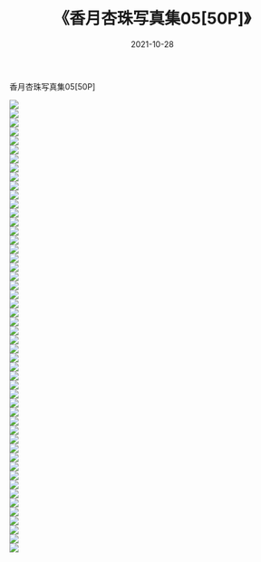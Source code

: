 ﻿---
layout: post
title:  《香月杏珠写真集05[50P]》
date:   2021-10-28
img: http://pic.660000.xyz/1:/性感/2021/香月杏珠写真集05[50P]/000.jpg
categories: [美女, 清纯, 唯美]
---

香月杏珠写真集05[50P]

  ![](http://pic.660000.xyz/1:/性感/2021/香月杏珠写真集05[50P]/001.jpg) <br> ![](http://pic.660000.xyz/1:/性感/2021/香月杏珠写真集05[50P]/002.jpg) <br> ![](http://pic.660000.xyz/1:/性感/2021/香月杏珠写真集05[50P]/003.jpg) <br> ![](http://pic.660000.xyz/1:/性感/2021/香月杏珠写真集05[50P]/004.jpg) <br> ![](http://pic.660000.xyz/1:/性感/2021/香月杏珠写真集05[50P]/005.jpg) <br> ![](http://pic.660000.xyz/1:/性感/2021/香月杏珠写真集05[50P]/006.jpg) <br> ![](http://pic.660000.xyz/1:/性感/2021/香月杏珠写真集05[50P]/007.jpg) <br> ![](http://pic.660000.xyz/1:/性感/2021/香月杏珠写真集05[50P]/008.jpg) <br> ![](http://pic.660000.xyz/1:/性感/2021/香月杏珠写真集05[50P]/009.jpg) <br> ![](http://pic.660000.xyz/1:/性感/2021/香月杏珠写真集05[50P]/010.jpg) <br> ![](http://pic.660000.xyz/1:/性感/2021/香月杏珠写真集05[50P]/011.jpg) <br> ![](http://pic.660000.xyz/1:/性感/2021/香月杏珠写真集05[50P]/012.jpg) <br> ![](http://pic.660000.xyz/1:/性感/2021/香月杏珠写真集05[50P]/013.jpg) <br> ![](http://pic.660000.xyz/1:/性感/2021/香月杏珠写真集05[50P]/014.jpg) <br> ![](http://pic.660000.xyz/1:/性感/2021/香月杏珠写真集05[50P]/015.jpg) <br> ![](http://pic.660000.xyz/1:/性感/2021/香月杏珠写真集05[50P]/016.jpg) <br> ![](http://pic.660000.xyz/1:/性感/2021/香月杏珠写真集05[50P]/017.jpg) <br> ![](http://pic.660000.xyz/1:/性感/2021/香月杏珠写真集05[50P]/018.jpg) <br> ![](http://pic.660000.xyz/1:/性感/2021/香月杏珠写真集05[50P]/019.jpg) <br> ![](http://pic.660000.xyz/1:/性感/2021/香月杏珠写真集05[50P]/020.jpg) <br> ![](http://pic.660000.xyz/1:/性感/2021/香月杏珠写真集05[50P]/021.jpg) <br> ![](http://pic.660000.xyz/1:/性感/2021/香月杏珠写真集05[50P]/022.jpg) <br> ![](http://pic.660000.xyz/1:/性感/2021/香月杏珠写真集05[50P]/023.jpg) <br> ![](http://pic.660000.xyz/1:/性感/2021/香月杏珠写真集05[50P]/024.jpg) <br> ![](http://pic.660000.xyz/1:/性感/2021/香月杏珠写真集05[50P]/025.jpg) <br> ![](http://pic.660000.xyz/1:/性感/2021/香月杏珠写真集05[50P]/026.jpg) <br> ![](http://pic.660000.xyz/1:/性感/2021/香月杏珠写真集05[50P]/027.jpg) <br> ![](http://pic.660000.xyz/1:/性感/2021/香月杏珠写真集05[50P]/028.jpg) <br> ![](http://pic.660000.xyz/1:/性感/2021/香月杏珠写真集05[50P]/029.jpg) <br> ![](http://pic.660000.xyz/1:/性感/2021/香月杏珠写真集05[50P]/030.jpg) <br> ![](http://pic.660000.xyz/1:/性感/2021/香月杏珠写真集05[50P]/031.jpg) <br> ![](http://pic.660000.xyz/1:/性感/2021/香月杏珠写真集05[50P]/032.jpg) <br> ![](http://pic.660000.xyz/1:/性感/2021/香月杏珠写真集05[50P]/033.jpg) <br> ![](http://pic.660000.xyz/1:/性感/2021/香月杏珠写真集05[50P]/034.jpg) <br> ![](http://pic.660000.xyz/1:/性感/2021/香月杏珠写真集05[50P]/035.jpg) <br> ![](http://pic.660000.xyz/1:/性感/2021/香月杏珠写真集05[50P]/036.jpg) <br> ![](http://pic.660000.xyz/1:/性感/2021/香月杏珠写真集05[50P]/037.jpg) <br> ![](http://pic.660000.xyz/1:/性感/2021/香月杏珠写真集05[50P]/038.jpg) <br> ![](http://pic.660000.xyz/1:/性感/2021/香月杏珠写真集05[50P]/039.jpg) <br> ![](http://pic.660000.xyz/1:/性感/2021/香月杏珠写真集05[50P]/040.jpg) <br> ![](http://pic.660000.xyz/1:/性感/2021/香月杏珠写真集05[50P]/041.jpg) <br> ![](http://pic.660000.xyz/1:/性感/2021/香月杏珠写真集05[50P]/042.jpg) <br> ![](http://pic.660000.xyz/1:/性感/2021/香月杏珠写真集05[50P]/043.jpg) <br> ![](http://pic.660000.xyz/1:/性感/2021/香月杏珠写真集05[50P]/044.jpg) <br> ![](http://pic.660000.xyz/1:/性感/2021/香月杏珠写真集05[50P]/045.jpg) <br> ![](http://pic.660000.xyz/1:/性感/2021/香月杏珠写真集05[50P]/046.jpg) <br> ![](http://pic.660000.xyz/1:/性感/2021/香月杏珠写真集05[50P]/047.jpg) <br> ![](http://pic.660000.xyz/1:/性感/2021/香月杏珠写真集05[50P]/048.jpg) <br> ![](http://pic.660000.xyz/1:/性感/2021/香月杏珠写真集05[50P]/049.jpg) <br> ![](http://pic.660000.xyz/1:/性感/2021/香月杏珠写真集05[50P]/050.jpg) <br>